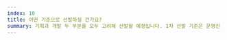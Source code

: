 ```yaml
---
index: 10
title: 어떤 기준으로 선발하실 건가요?
summary: 기획과 개발 두 부분을 모두 고려해 선발할 예정입니다. 1차 선발 기준은 운영진 박종현 님에 있으니 Members에 들어가 박종현님의 브런치 아이콘을 클릭해주세요!
---
```


